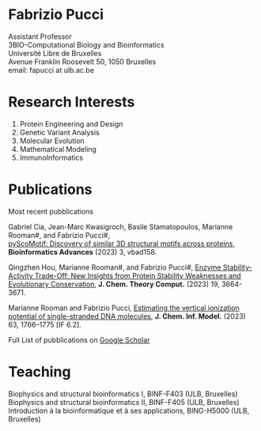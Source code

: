 # Fabrizio Pucci

Assistant Professor\
3BIO-Computational Biology and Bioinformatics\
Université Libre de Bruxelles\
Avenue Franklin Roosevelt 50, 1050 Bruxelles\
email: fapucci at ulb.ac.be

# Research Interests

1. Protein Engineering and Design
2. Genetic Variant Analysis 
3. Molecular Evolution
4. Mathematical Modeling
5. ImmunoInformatics

# Publications 

Most recent pubblications

Gabriel Cia, Jean-Marc Kwasigroch, Basile Stamatopoulos, Marianne Rooman#, and Fabrizio Pucci#,  
[pyScoMotif: Discovery of similar 3D structural motifs across proteins](https://academic.oup.com/bioinformaticsadvances/article/3/1/vbad158/7338259), **Bioinformatics Advances** (2023) 3, vbad158.

Qingzhen Hou, Marianne Rooman#, and Fabrizio Pucci#, 
[Enzyme Stability-Activity Trade-Off: New Insights from Protein Stability Weaknesses and Evolutionary Conservation](https://pubs.acs.org/doi/full/10.1021/acs.jctc.3c00036), **J. Chem. Theory Comput.** (2023) 19, 3664-3671.

Marianne Rooman and Fabrizio Pucci,
[Estimating the vertical ionization potential of single-stranded DNA molecules](https://pubs.acs.org/doi/full/10.1021/acs.jcim.2c01525), **J. Chem. Inf. Model.** (2023) 63, 1766–1775 [IF 6.2].

Full List of pubblications on [Google Scholar](https://scholar.google.it/citations?user=ZkTBzvwAAAAJ&hl=it)


# Teaching 

Biophysics and structural bioinformatics I, BINF-F403 (ULB, Bruxelles)\
Biophysics and structural bioinformatics II, BINF-F405 (ULB, Bruxelles)\
Introduction à la bioinformatique et à ses applications, BING-H5000 (ULB, Bruxelles)

